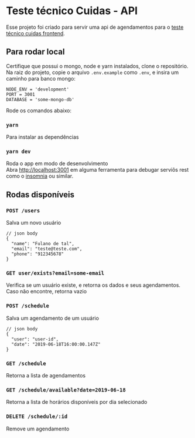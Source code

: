 # Teste técnico Cuidas - API

Esse projeto foi criado para servir uma api de agendamentos para
o [teste técnico cuidas frontend](https://github.com/raphaellopes/cuidas-frontend).

## Para rodar local

Certifique que possui o mongo, node e yarn instalados, clone o repositório.
Na raiz do projeto, copie o arquivo `.env.example` como `.env`, e insira um caminho para banco mongo:

```
NODE_ENV = 'development'
PORT = 3001
DATABASE = 'some-mongo-db'
```

Rode os comandos abaixo:

### `yarn`

Para instalar as dependências

### `yarn dev`

Roda o app em modo de desenvolvimento<br>
Abra [http://localhost:3001](http://localhost:3001) em alguma ferramenta
para debugar serviõs rest como o [insomnia](https://insomnia.rest/) ou
similar.


## Rodas disponíveis

### `POST /users`

Salva um novo usuário

```
// json body
{
  "name": "Fulano de tal",
  "email": "teste@teste.com",
  "phone": "912345678"
}
```

### `GET user/exists?email=some-email`

Verifica se um usuário existe, e retorna os dados e seus agendamentos. 
Caso não encontre, retorna vazio

### `POST /schedule`

Salva um agendamento de um usuário

```
// json body
{
  "user": "user-id",
  "date": "2019-06-18T16:00:00.147Z"
}
```

### `GET /schedule`

Retorna a lista de agendamentos

### `GET /schedule/available?date=2019-06-18`

Retorna a lista de horários disponíveis por dia selecionado

### `DELETE /schedule/:id`

Remove um agendamento
